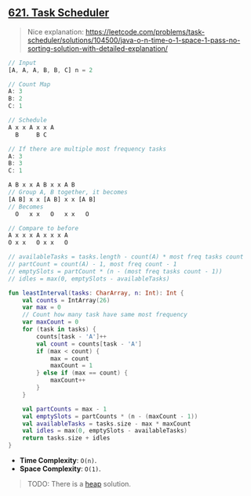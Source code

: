 ## [621. Task Scheduler](https://leetcode.com/problems/task-scheduler)

> Nice explanation: https://leetcode.com/problems/task-scheduler/solutions/104500/java-o-n-time-o-1-space-1-pass-no-sorting-solution-with-detailed-explanation/

```js
// Input
[A, A, A, B, B, C] n = 2

// Count Map
A: 3
B: 2
C: 1

// Schedule
A x x A x x A
  B     B C

// If there are multiple most frequency tasks
A: 3
B: 3
C: 1

A B x x A B x x A B
// Group A, B together, it becomes
[A B] x x [A B] x x [A B]
// Becomes
  O   x x   O   x x   O

// Compare to before
A x x x A x x x A
O x x   O x x   O  

// availableTasks = tasks.length - count(A) * most freq tasks count
// partCount = count(A) - 1, most freq count - 1
// emptySlots = partCount * (n - (most freq tasks count - 1))
// idles = max(0, emptySlots - availableTasks)
```

```kotlin
fun leastInterval(tasks: CharArray, n: Int): Int {
    val counts = IntArray(26)
    var max = 0
    // Count how many task have same most frequency
    var maxCount = 0
    for (task in tasks) {
        counts[task - 'A']++
        val count = counts[task - 'A']
        if (max < count) {
            max = count
            maxCount = 1
        } else if (max == count) {
            maxCount++
        }
    }

    val partCounts = max - 1
    val emptySlots = partCounts * (n - (maxCount - 1))
    val availableTasks = tasks.size - max * maxCount
    val idles = max(0, emptySlots - availableTasks)
    return tasks.size + idles
}
```

* **Time Complexity**: `O(n)`.
* **Space Complexity**: `O(1)`.

> TODO: There is a [heap](https://leetcode.com/problems/task-scheduler/solutions/104501/java-priorityqueue-solution-similar-problem-rearrange-string-k-distance-apart/) solution.